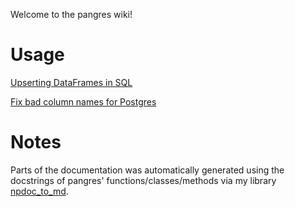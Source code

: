 Welcome to the pangres wiki!

# Usage

[Upserting DataFrames in SQL](https://github.com/ThibTrip/pangres/wiki/Upsert)

[Fix bad column names for Postgres](https://github.com/ThibTrip/pangres/wiki/Fix-bad-column-names-postgres)

# Notes

Parts of the documentation was automatically generated using the docstrings of pangres' functions/classes/methods via my library [npdoc_to_md](https://github.com/ThibTrip/npdoc_to_md).